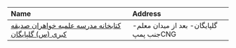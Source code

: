 | Name                                                                                                                                             | Address                                 |
|:-------------------------------------------------------------------------------------------------------------------------------------------------|:----------------------------------------|
| [کتابخانه مدرسه علمیه خواهران صدیقه کبری (س) گلپایگان](https://lib.ir/fa/library/677/کتابخانه-مدرسه-علمیه-خواهران-صدیقه-کبری-س-گلپایگان/search/) | گلپایگان- بعد از میدان معلم- جنب پمپCNG |